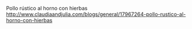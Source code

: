 Pollo rústico al horno con hierbas	http://www.claudiaandjulia.com/blogs/general/17967264-pollo-rustico-al-horno-con-hierbas
